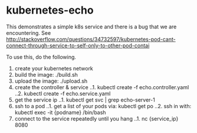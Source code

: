 # kubernetes-echo

This demonstrates a simple k8s service and there is a bug that we are encountering.  See http://stackoverflow.com/questions/34732597/kubernetes-pod-cant-connect-through-service-to-self-only-to-other-pod-contai

To use this, do the following.

1. create your kubernetes network
2. build the image: ./build.sh
3. upload the image: ./upload.sh
5. create the controller & service
..1. kubectl create -f echo.controller.yaml
..2. kubectl create -f echo.service.yaml
4. get the service ip
..1. kubectl get svc | grep echo-server-1
4. ssh to a pod
..1. get a list of your pods via: kubectl get po
..2. ssh in with: kubectl exec -it {podname} /bin/bash
5. connect to the service repeatedly until you hang
..1. nc {service_ip} 8080


